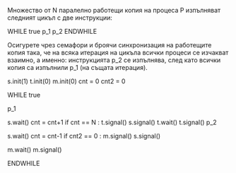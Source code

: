 Множество от N паралелно работещи копия на процеса P изпълняват следният
цикъл с две инструкции:

WHILE true
p_1
p_2
ENDWHILE

Осигурете чрез семафори и броячи синхронизация на работещите копия така, че на всяка итерация
на цикъла всички процеси се изчакват взаимно, а именно: инструкцията p_2 се изпълнява, след
като всички копия са изпълнили p_1 (на същата итерация).


s.init(1)
t.init(0)
m.init(0)
cnt = 0
cnt2 = 0

WHILE true

p_1

s.wait()
cnt = cnt+1
if cnt == N :
  t.signal()
s.signal()
t.wait()
t.signal()
p_2

s.wait()
cnt = cnt-1
if cnt2 == 0 :
  m.signal()
s.signal()

m.wait()
m.signal()

ENDWHILE
